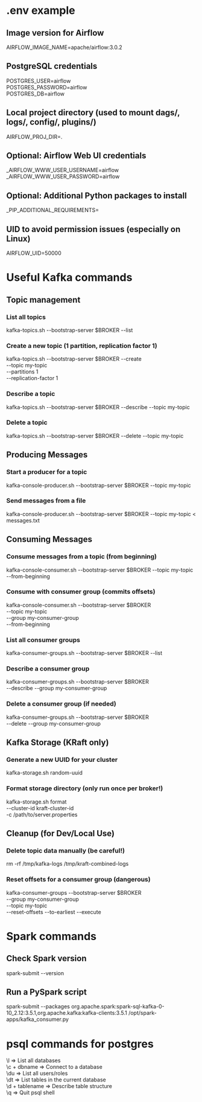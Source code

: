 # .env example

## Image version for Airflow
AIRFLOW_IMAGE_NAME=apache/airflow:3.0.2

## PostgreSQL credentials
POSTGRES_USER=airflow <br>
POSTGRES_PASSWORD=airflow <br>
POSTGRES_DB=airflow

## Local project directory (used to mount dags/, logs/, config/, plugins/)
AIRFLOW_PROJ_DIR=.

## Optional: Airflow Web UI credentials
_AIRFLOW_WWW_USER_USERNAME=airflow <br>
_AIRFLOW_WWW_USER_PASSWORD=airflow

## Optional: Additional Python packages to install
_PIP_ADDITIONAL_REQUIREMENTS=

## UID to avoid permission issues (especially on Linux)
AIRFLOW_UID=50000



# Useful Kafka commands

## Topic management

### List all topics
kafka-topics.sh --bootstrap-server $BROKER --list

### Create a new topic (1 partition, replication factor 1)
kafka-topics.sh --bootstrap-server $BROKER --create \
  --topic my-topic \
  --partitions 1 \
  --replication-factor 1

### Describe a topic
kafka-topics.sh --bootstrap-server $BROKER --describe --topic my-topic

### Delete a topic
kafka-topics.sh --bootstrap-server $BROKER --delete --topic my-topic

## Producing Messages

### Start a producer for a topic
kafka-console-producer.sh --bootstrap-server $BROKER --topic my-topic

### Send messages from a file
kafka-console-producer.sh --bootstrap-server $BROKER --topic my-topic < messages.txt

## Consuming Messages

### Consume messages from a topic (from beginning)
kafka-console-consumer.sh --bootstrap-server $BROKER --topic my-topic --from-beginning

### Consume with consumer group (commits offsets)
kafka-console-consumer.sh --bootstrap-server $BROKER \
  --topic my-topic \
  --group my-consumer-group \
  --from-beginning

### List all consumer groups
kafka-consumer-groups.sh --bootstrap-server $BROKER --list

### Describe a consumer group
kafka-consumer-groups.sh --bootstrap-server $BROKER \
  --describe --group my-consumer-group

### Delete a consumer group (if needed)
kafka-consumer-groups.sh --bootstrap-server $BROKER \
  --delete --group my-consumer-group


## Kafka Storage (KRaft only)

### Generate a new UUID for your cluster
kafka-storage.sh random-uuid

### Format storage directory (only run once per broker!)
kafka-storage.sh format \
  --cluster-id kraft-cluster-id \
  -c /path/to/server.properties

## Cleanup (for Dev/Local Use)

### Delete topic data manually (be careful!)
rm -rf /tmp/kafka-logs /tmp/kraft-combined-logs

### Reset offsets for a consumer group (dangerous)
kafka-consumer-groups --bootstrap-server $BROKER \
  --group my-consumer-group \
  --topic my-topic \
  --reset-offsets --to-earliest --execute

# Spark commands

## Check Spark version
spark-submit --version

## Run a PySpark script
spark-submit --packages org.apache.spark:spark-sql-kafka-0-10_2.12:3.5.1,org.apache.kafka:kafka-clients:3.5.1 /opt/spark-apps/kafka_consumer.py

# psql commands for postgres

\l => List all databases <br>
\c + dbname => Connect to a database <br>
\du => List all users/roles <br>
\dt => List tables in the current database <br>
\d + tablename => Describe table structure <br>
\q => Quit psql shell
